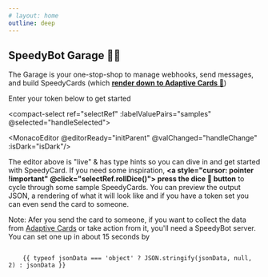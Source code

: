 ```yaml
---
# layout: home
outline: deep
---
```


## SpeedyBot Garage 🤖🔧

The Garage is your one-stop-shop to manage webhooks, send messages, and build SpeedyCards (which **[render down to Adaptive Cards 🔗](https://developer.webex.com/docs/api/guides/cards)**)

<span v-if="!store.state.tokenValid">Enter your token below to get started</span>

<TokenInput :showInfo="true" />

<el-tabs v-model="activeName" :class="{'is-dark': isDark}">

<el-tab-pane label="SpeedyCard editor" name="editor">

<compact-select
ref="selectRef"
:labelValuePairs="samples"
@selected="handleSelected"></compact-select>

<MonacoEditor @editorReady="initParent" @valChanged="handleChange" :isDark="isDark"/>

The editor above is "live" & has type hints so you can dive in and get started with SpeedyCard. If you need some inspiration, <b><a style="cursor: pointer !important" @click="selectRef.rollDice()">
press the dice 🎲 button</a></b> to cycle through some sample SpeedyCards. You can preview the output JSON, a rendering of what it will look like and if you have a token set you can even send the card to someone.

Note: Afer you send the card to someone, if you want to collect the data from <a href="https://developer.webex.com/docs/buttons-and-cards" target="_blank">Adaptive Cards</a> or take action from it, you'll need a SpeedyBot server. You can set one up in about 15 seconds by
</el-tab-pane>
<el-tab-pane label="JSON (output)" name="json"  v-if="needsSpeedCardHelpers">

```json-vue

    {{ typeof jsonData === 'object' ? JSON.stringify(jsonData, null, 2) : jsonData }}
```

</el-tab-pane>
<el-tab-pane label="Preview" name="preview" v-if="needsSpeedCardHelpers">
<el-card class="box-card">
  <AdaptiveCardRender :jsonData="jsonData" />
</el-card>
</el-tab-pane>
<el-tab-pane label="Send Msg" name="sendmessage">
<SendMsg  :skipTokenCheck="true" :msg="jsonData" />
</el-tab-pane>
<el-tab-pane label="Webhooks" name="webhook">
<Blur :shouldBlur="!store.state.tokenValid">

<Webhooks> </Webhooks>

</Blur>

</el-tab-pane>
</el-tabs>

<script setup>
import { SpeedyBot, SpeedyCard } from './../src/index.ts'
import { defineAsyncComponent, ref, watch, onMounted} from 'vue';
import { inBrowser } from 'vitepress';
import { useData } from 'vitepress'
import TokenInput from './.vitepress/components/token_handler.vue'
import Webhooks from './.vitepress/components/webhooks.vue'
import Blur from './.vitepress/components/Blur.vue'
import AdaptiveCardRender from './.vitepress/components/adaptivecard.vue'
import { useCustomStore } from './.vitepress/util/store'
import SendMsg from './.vitepress/components/SendMsg.vue'
import CompactSelect from './.vitepress/components/CompactSelect.vue';
import { getRandomSpeedyCard, samples } from '././.vitepress/util/samples'
const store = useCustomStore()
const needsSpeedCardHelpers = ref(false)
const initialHasRan = ref(false)
const MonacoEditor = inBrowser
  ? defineAsyncComponent(() => import('.vitepress/components/monaco.vue'))
  : () => null;
const selectRef = ref(null)
let editorRef = null
const handleChange = (data) => {
  if (!needsSpeedCardHelpers.value && initialHasRan.value) {
  needsSpeedCardHelpers.value = true
  }

  if (!initialHasRan.value) {
    initialHasRan.value = true
  }

    try {
      // 🤫 
    const result = eval(`
      (SpeedyBot) => {
        ${data}
        return card.build();
      }
    `)(SpeedyBot);
      jsonData.value = result
      // jsonData.value = JSON.parse(result)
    }catch(_) {
      // if raw json, attempt to parse
      try {
        jsonData.value = JSON.parse(data)
      }catch(e) {
        console.log('Error', e, '\n--\n')
        // Treat it as simple string
        jsonData.value = String(data)
      }
    }
}


const jsonData = ref({})
const activeName = ref('editor')
const { isDark } = useData()

const initParent = (editor) => {
  editorRef = editor
  selectRef.value.rollDice()
}

const handleSelected = (codeSnippet) => {
  if (editorRef) {
    editorRef.setValue(codeSnippet)
  }
}




</script>
